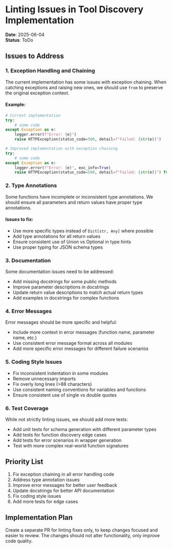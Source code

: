# Linting Issues in Tool Discovery Implementation

**Date**: 2025-06-04  
**Status**: ToDo

## Issues to Address

### 1. Exception Handling and Chaining

The current implementation has some issues with exception chaining. When catching exceptions and raising new ones, we should use `from` to preserve the original exception context.

#### Example:

```python
# Current implementation
try:
    # some code
except Exception as e:
    logger.error(f"Error: {e}")
    raise HTTPException(status_code=500, detail=f"Failed: {str(e)}")

# Improved implementation with exception chaining
try:
    # some code
except Exception as e:
    logger.error(f"Error: {e}", exc_info=True)
    raise HTTPException(status_code=500, detail=f"Failed: {str(e)}") from e
```

### 2. Type Annotations

Some functions have incomplete or inconsistent type annotations. We should ensure all parameters and return values have proper type annotations.

#### Issues to fix:

- Use more specific types instead of `Dict[str, Any]` where possible
- Add type annotations for all return values
- Ensure consistent use of Union vs Optional in type hints
- Use proper typing for JSON schema types

### 3. Documentation

Some documentation issues need to be addressed:

- Add missing docstrings for some public methods
- Improve parameter descriptions in docstrings
- Update return value descriptions to match actual return types
- Add examples in docstrings for complex functions

### 4. Error Messages

Error messages should be more specific and helpful:

- Include more context in error messages (function name, parameter name, etc.)
- Use consistent error message format across all modules
- Add more specific error messages for different failure scenarios

### 5. Coding Style Issues

- Fix inconsistent indentation in some modules
- Remove unnecessary imports
- Fix overly long lines (>88 characters)
- Use consistent naming conventions for variables and functions
- Ensure consistent use of single vs double quotes

### 6. Test Coverage

While not strictly linting issues, we should add more tests:

- Add unit tests for schema generation with different parameter types
- Add tests for function discovery edge cases
- Add tests for error scenarios in wrapper generation
- Test with more complex real-world function signatures

## Priority List

1. Fix exception chaining in all error handling code
2. Address type annotation issues
3. Improve error messages for better user feedback
4. Update docstrings for better API documentation
5. Fix coding style issues
6. Add more tests for edge cases

## Implementation Plan

Create a separate PR for linting fixes only, to keep changes focused and easier to review. The changes should not alter functionality, only improve code quality.
